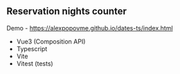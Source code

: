 ## Reservation nights counter  
Demo - https://alexpopovme.github.io/dates-ts/index.html

* Vue3 (Composition API)
* Typescript
* Vite
* Vitest (tests)

